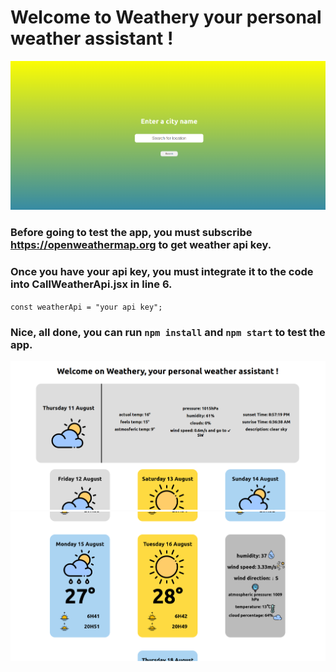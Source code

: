 # Welcome to Weathery your personal weather assistant !

![Screenshot](/src/upload/Screenshot(1).png)

### Before going to test the app, you must subscribe https://openweathermap.org to get weather api key.

### Once you have your api key, you must integrate it to the code into CallWeatherApi.jsx in line 6.

`const weatherApi = "your api key";`

### Nice, all done, you can run `npm install` and `npm start` to test the app.

![Screenshot](/src/upload/Screenshot(2).png)
![Screenshot](/src/upload/Screenshot(3).png)
